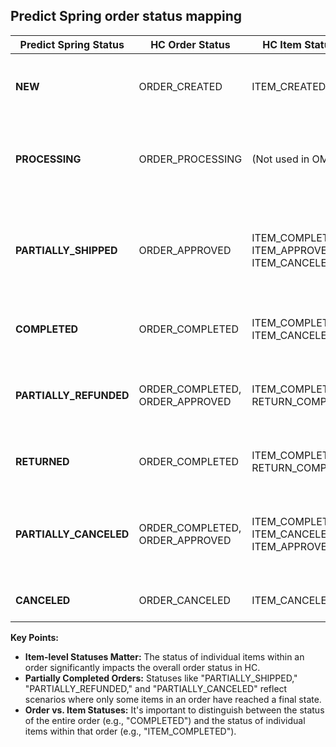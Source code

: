 
## Predict Spring order status mapping

**Predict Spring Status** | **HC Order Status** | **HC Item Statuses** | **Notes**
---|---|---|---
**NEW** | ORDER_CREATED | ITEM_CREATED | All items in the order are in the created state.
**PROCESSING** | ORDER_PROCESSING | (Not used in OMS) |  This status isn't actively used in the OMS (Order Management System).
**PARTIALLY_SHIPPED** | ORDER_APPROVED | ITEM_COMPLETED, ITEM_APPROVED, ITEM_CANCELED | Some items are completed, some are approved, and some might be canceled.
**COMPLETED** | ORDER_COMPLETED | ITEM_COMPLETED, ITEM_CANCELED | All items are either completed or canceled.
**PARTIALLY_REFUNDED** | ORDER_COMPLETED, ORDER_APPROVED | ITEM_COMPLETED, RETURN_COMPLETED | Some items have been returned, while others remain unreturned.
**RETURNED** | ORDER_COMPLETED | ITEM_COMPLETED, RETURN_COMPLETED | All items in the order have been returned.
**PARTIALLY_CANCELED** | ORDER_COMPLETED, ORDER_APPROVED | ITEM_COMPLETED, ITEM_CANCELED, ITEM_APPROVED | Some items are canceled, while others are completed or approved.
**CANCELED** | ORDER_CANCELED | ITEM_CANCELED | All items in the order are canceled.

**Key Points:**

* **Item-level Statuses Matter:**  The status of individual items within an order significantly impacts the overall order status in HC.
* **Partially Completed Orders:**  Statuses like "PARTIALLY_SHIPPED," "PARTIALLY_REFUNDED," and "PARTIALLY_CANCELED" reflect scenarios where only some items in an order have reached a final state.
* **Order vs. Item Statuses:** It's important to distinguish between the status of the entire order (e.g., "COMPLETED") and the status of individual items within that order (e.g., "ITEM_COMPLETED").